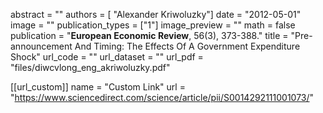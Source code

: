 abstract = ""
authors = [ "Alexander Kriwoluzky"]
date = "2012-05-01"
image = ""
publication_types = ["1"]
image_preview = ""
math = false
publication = "**European Economic Review**, 56(3), 373-388."
title = "Pre-announcement And Timing: The Effects Of A Government Expenditure Shock"
url_code = ""
url_dataset = ""
url_pdf = "files/diwcvlong_eng_akriwoluzky.pdf"

[[url_custom]]
    name = "Custom Link"
    url = "https://www.sciencedirect.com/science/article/pii/S0014292111001073/"
